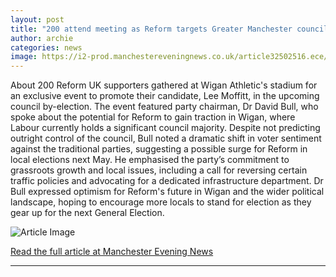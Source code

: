 ```yaml
---
layout: post
title: "200 attend meeting as Reform targets Greater Manchester council takeover"
author: archie
categories: news
image: https://i2-prod.manchestereveningnews.co.uk/article32502516.ece/ALTERNATES/s1200/0_David-Bull.jpg
---
```

About 200 Reform UK supporters gathered at Wigan Athletic's stadium for an exclusive event to promote their candidate, Lee Moffitt, in the upcoming council by-election. The event featured party chairman, Dr David Bull, who spoke about the potential for Reform to gain traction in Wigan, where Labour currently holds a significant council majority. Despite not predicting outright control of the council, Bull noted a dramatic shift in voter sentiment against the traditional parties, suggesting a possible surge for Reform in local elections next May. He emphasised the party’s commitment to grassroots growth and local issues, including a call for reversing certain traffic policies and advocating for a dedicated infrastructure department. Dr Bull expressed optimism for Reform's future in Wigan and the wider political landscape, hoping to encourage more locals to stand for election as they gear up for the next General Election.

![Article Image](https://i2-prod.manchestereveningnews.co.uk/article32502516.ece/ALTERNATES/s1200/0_David-Bull.jpg)

[Read the full article at Manchester Evening News](https://www.manchestereveningnews.co.uk/news/greater-manchester-news/200-attend-meeting-reform-targets-32502502)

---
